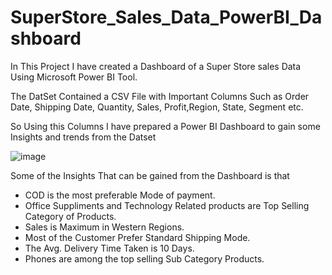 # SuperStore_Sales_Data_PowerBI_Dashboard

In This Project I have created a Dashboard of a Super Store sales Data Using Microsoft Power BI Tool.

The DatSet Contained a CSV File with Important Columns Such as Order Date, Shipping Date, Quantity, Sales, Profit,Region, State, Segment etc.

So Using this Columns I have prepared a Power BI Dashboard to gain some Insights and trends from the Datset

![image](https://github.com/Ujjwalrai7/SuperStore_Sales_Data_PowerBI_Dashboard/assets/125723652/9bca705e-1d0a-4fd4-be7a-dcd67655f713)


Some of the Insights That can be gained from the Dashboard is that
* COD is the most preferable Mode of payment.
* Office Suppliments and Technology Related products are Top Selling Category of Products.
* Sales is Maximum in Western Regions.
* Most of the Customer Prefer Standard Shipping Mode.
* The Avg. Delivery Time Taken is 10 Days.
* Phones are among the top selling Sub Category Products.
